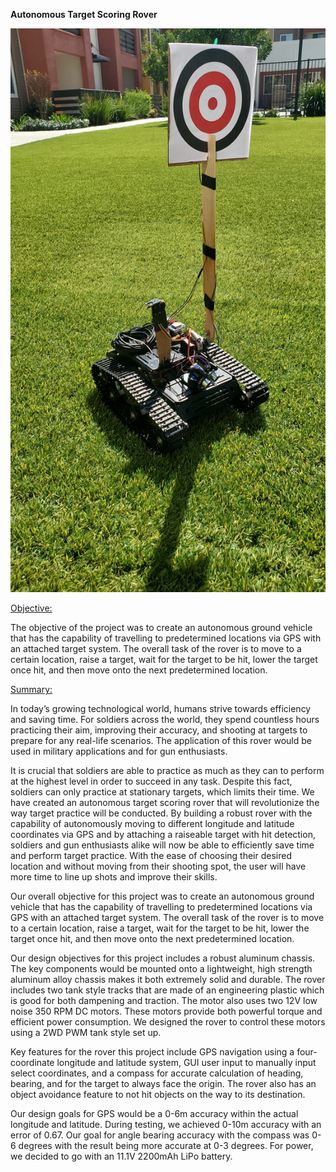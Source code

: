 **Autonomous Target Scoring Rover**

![](Source%20Code/rover.jpg)


<u>Objective:</u> 

The objective of the project was to create an autonomous ground vehicle that has the capability of travelling to predetermined locations via GPS with an attached target system. The overall task of the rover is to move to a certain location, raise a target, wait for the target to be hit, lower the target once hit, and then move onto the next predetermined location.

<u>Summary:</u> 

In today’s growing technological world, humans strive towards efficiency and saving time. For soldiers across the world, they spend countless hours practicing their aim, improving their accuracy, and shooting at targets to prepare for any real-life scenarios. The application of this rover would be used in military applications and for gun enthusiasts.

It is crucial that soldiers are able to practice as much as they can to perform at the highest level in order to succeed in any task. Despite this fact, soldiers can only practice at stationary targets, which limits their time. We have created an autonomous target scoring rover that will revolutionize the way target practice will be conducted. By building a robust rover with the capability of autonomously moving to different longitude and latitude coordinates via GPS and by attaching a raiseable  target with hit detection, soldiers and gun enthusiasts alike will now be able to efficiently save time and perform target practice. With the ease of choosing their desired location and without moving from their shooting spot, the user will have more time to line up shots and improve their skills.

Our overall objective for this project was to create an autonomous ground vehicle that has the capability of travelling to predetermined locations via GPS with an attached target system. The overall task of the rover is to move to a certain location, raise a target, wait for the target to be hit, lower the target once hit, and then move onto the next predetermined location.

Our design objectives for this project includes a robust aluminum chassis.  The key components would be mounted onto a lightweight, high strength aluminum alloy chassis makes it both extremely solid and durable.  The rover includes two tank style tracks that are made of an engineering plastic which is good for both dampening and traction. The motor also uses two 12V low noise 350 RPM DC motors. These motors provide both powerful torque and efficient power consumption. We designed the rover to control these motors using a 2WD PWM tank style set up.

Key features for the rover this project include GPS navigation using a four-coordinate longitude and latitude system,  GUI user input to manually input select coordinates, and a compass for accurate calculation of heading, bearing, and for the target to always face the origin.  The rover also has an object avoidance feature to not hit objects on
 the way to its destination.

Our design goals for GPS would be a 0-6m accuracy within the actual longitude and latitude. During testing, we achieved 0-10m accuracy with an error of 0.67. Our goal for angle bearing accuracy with the compass was 0-6 degrees with the result being more accurate at 0-3 degrees. For power, we decided to go with an 11.1V 2200mAh LiPo battery.
